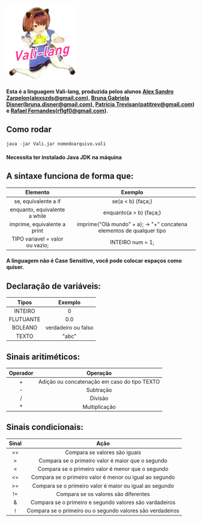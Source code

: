 ![Imagem Logo](/Utilidades/1d1029252d53798234f6ba9a6f3a99a9-removebg-preview.png)

#### Esta é a linguagem Vali-lang, produzida pelos alunos <a href="https://github.com/alexzarp">Alex Sandro Zarpelon</a>(<a href="mailto:alexszds@gmail.com">alexszds@gmail.com</a>), <a href="https://github.com/Brunadisner">Bruna Gabriela Disner</a>(<a href="mailto:bruna.disner@gmail.com">bruna.disner@gmail.com</a>), <a href="https://github.com/patitrev">Patrícia Trevisan</a>(<a href="mailto:patitrev@gmail.com">patitrev@gmail.com</a>) e <a href="https://github.com/rflgf">Rafael Fernandes</a>(<a href="mailto:rflgf0@gmail.com">rflgf0@gmail.com</a>).


## **Como rodar**
```
java -jar Vali.jar nomedoarquivo.vali
```
#### **Necessita ter instalado Java JDK na máquina**


## **A sintaxe funciona de forma que:**
Elemento | Exemplo
:------:|:--------:
se, equivalente a if | se(a < b) {faça;}
enquanto, equivalente a while | enquanto(a > b) {faça;}
imprime, equivalente a print | imprime("Olá mundo" + a); → "+" concatena elementos de qualquer tipo
TIPO variavel = valor ou vazio; | INTEIRO num = 1;


#### A linguagem não é Case Sensitive, você pode colocar espaços como quiser.


## **Declaração de variáveis:**
Tipos | Exemplo
:------:|:--------:
INTEIRO | 0
FLUTUANTE | 0.0
BOLEANO | verdadeiro ou falso
TEXTO | "abc"


## **Sinais aritiméticos:**
Operador | Operação
:---------:|:----------:
\+ | Adição ou concatenação em caso do tipo TEXTO
\- | Subtração
/ | Divisão
\* | Multiplicação


## **Sinais condicionais:**
Sinal | Ação
:-----:|:--------:
== | Compara se valores são iguais
\> | Compara se o primeiro valor é maior que o segundo
< | Compara se o primeiro valor é menor que o segundo
<= | Compara se o primeiro valor é menor ou igual ao segundo
\>= | Compara se o primeiro valor é maior ou igual ao segundo
!= | Compara se os valores são diferentes
& | Compara se o primeiro e segundo valores são vardadeiros
ǀ | Compara se o primeiro ou o segundo valores são verdadeiros


